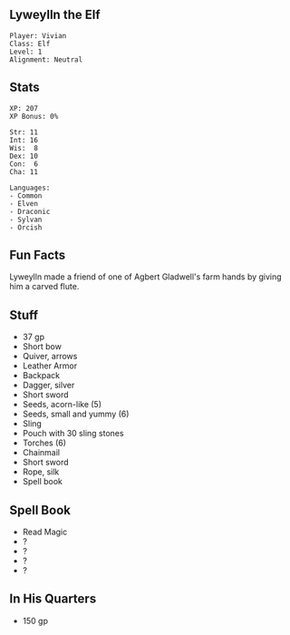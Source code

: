 
## Lyweylln the Elf

    Player: Vivian
    Class: Elf
    Level: 1
    Alignment: Neutral

## Stats

    XP: 207
    XP Bonus: 0%

    Str: 11
    Int: 16
    Wis:  8
    Dex: 10
    Con:  6
    Cha: 11

    Languages:
    - Common
    - Elven
    - Draconic
    - Sylvan
    - Orcish

## Fun Facts

Lyweylln made a friend of one of Agbert Gladwell's farm hands by giving him a
carved flute.

## Stuff

* 37 gp
* Short bow
* Quiver, arrows
* Leather Armor
* Backpack
* Dagger, silver
* Short sword
* Seeds, acorn-like (5)
* Seeds, small and yummy (6)
* Sling
* Pouch with 30 sling stones
* Torches (6)
* Chainmail
* Short sword
* Rope, silk
* Spell book

## Spell Book

* Read Magic
* ?
* ?
* ?
* ?

## In His Quarters

* 150 gp
